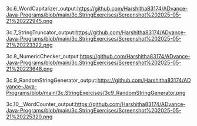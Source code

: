 3c.6_WordCapitalizer_output:https://github.com/Harshitha83174/ADvance-Java-Programs/blob/main/3c.StringExercises/Screenshot%202025-05-21%20222945.png

3c.7_StringTruncator_output:https://github.com/Harshitha83174/ADvance-Java-Programs/blob/main/3c.StringExercises/Screenshot%202025-05-21%20223322.png

3c.8_NumericChecker_output:https://github.com/Harshitha83174/ADvance-Java-Programs/blob/main/3c.StringExercises/Screenshot%202025-05-21%20223648.png

3c.9_RandomStringGenerator_output:https://github.com/Harshitha83174/ADvance-Java-Programs/blob/main/3c.StringExercises/3c9_RandomStringGenerator.png

3c.10__WordCounter_output:https://github.com/Harshitha83174/ADvance-Java-Programs/blob/main/3c.StringExercises/Screenshot%202025-05-21%20225320.png
